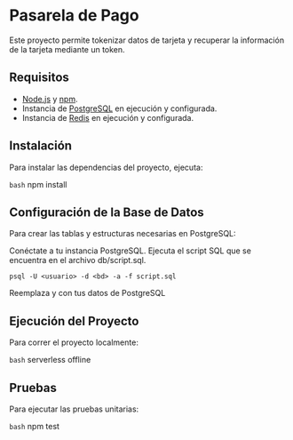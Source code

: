 # Pasarela de Pago

Este proyecto permite tokenizar datos de tarjeta y recuperar la información de la tarjeta mediante un token. 

## Requisitos

- [Node.js](https://nodejs.org/) y [npm](https://www.npmjs.com/).
- Instancia de [PostgreSQL](https://www.postgresql.org/download/) en ejecución y configurada.
- Instancia de [Redis](https://redis.io/download) en ejecución y configurada.

## Instalación

Para instalar las dependencias del proyecto, ejecuta:

```bash```
npm install

## Configuración de la Base de Datos

Para crear las tablas y estructuras necesarias en PostgreSQL:

Conéctate a tu instancia PostgreSQL.
Ejecuta el script SQL que se encuentra en el archivo db/script.sql.

```psql -U <usuario> -d <bd> -a -f script.sql```

Reemplaza <usuario> y <bd> con tus datos de PostgreSQL

## Ejecución del Proyecto

Para correr el proyecto localmente:

```bash```
serverless offline

## Pruebas
Para ejecutar las pruebas unitarias:

```bash```
npm test
